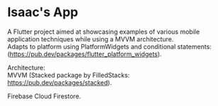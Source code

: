 # Isaac's App

A Flutter project aimed at showcasing examples of various mobile application techniques while using a MVVM architecture.  
Adapts to platform using PlatformWidgets and conditional statements: (https://pub.dev/packages/flutter_platform_widgets). 

Architecture:  
  MVVM (Stacked package by FilledStacks: https://pub.dev/packages/stacked). 
    
  Firebase Cloud Firestore. 
  

